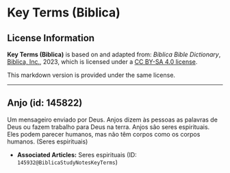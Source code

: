 # Key Terms (Biblica)

## License Information

**Key Terms (Biblica)** is based on and adapted from: _Biblica Bible Dictionary_, [Biblica, Inc.](https://www.biblica.com/), 2023, which is licensed under a [CC BY-SA 4.0 license](https://creativecommons.org/licenses/by-sa/4.0/legalcode.en).

This markdown version is provided under the same license.



--------------------------------

## Anjo (id: 145822)

Um mensageiro enviado por Deus. Anjos dizem às pessoas as palavras de Deus ou fazem trabalho para Deus na terra. Anjos são seres espirituais. Eles podem parecer humanos, mas não têm corpos como os corpos humanos. (Seres espirituais)

* **Associated Articles:** Seres espirituais (ID: `145932@BiblicaStudyNotesKeyTerms`)

